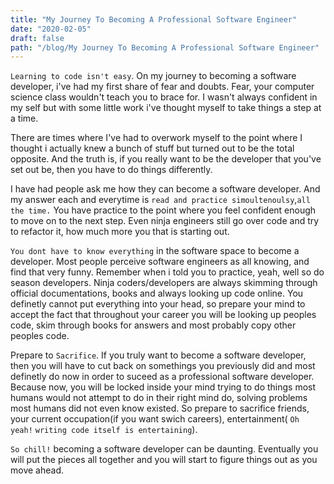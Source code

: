 ```yaml
---
title: "My Journey To Becoming A Professional Software Engineer"
date: "2020-02-05"
draft: false
path: "/blog/My Journey To Becoming A Professional Software Engineer"
---
```


`Learning to code isn't easy`. On my journey to becoming a software developer, i've had my first share of fear and doubts. Fear, your computer science class wouldn't teach you to brace for. I wasn't always confident in my self but with some little work i've thought myself to take things a step at a time. 

There are times where I've had to overwork myself to the point where I thought i actually knew a bunch of stuff but turned out to be the total opposite. And the truth is, if you really want to be the developer that you've set out be, then you have to do things differently.

I have had people ask me how they can become a software developer. And my answer each and everytime is `read and practice simoultenoulsy`,`all the time.` You have practice to the point where you feel confident enough to move on to the next step. Even ninja engineers still go over code and try to refactor it, how much more you that is starting out. 

`You dont have to know everything` in the software space to become a developer. Most people perceive software engineers as all knowing, and find that very funny. Remember when i told you to practice, yeah, well so do season developers. Ninja coders/developers are always skimming through official documentations, books and always looking up code online. You definetly cannot put everything into your head, so prepare your mind to accept the fact that throughout your career you will be looking up peoples code, skim through books for answers and most probably copy other peoples code.

Prepare to `Sacrifice`. If you truly want to become a software developer, then you will have to cut back on somethings you previously did and most definetly do now in order to suceed as a professional software developer. Because now, you will be locked inside your mind trying to do things most humans would not attempt to do in their right mind do, solving problems most humans did not even know existed. So prepare to sacrifice friends, your current occupation(if you want swich careers), entertainment( `Oh yeah!` `writing code itself is entertaining`). 

`So chill!` becoming a software developer can be daunting. Eventually you will put the pieces all together and you will start to figure things out as you move ahead.



